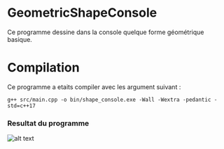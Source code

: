 # GeometricShapeConsole
Ce programme dessine dans la console quelque forme géométrique basique.

# Compilation 
Ce programme a etaits compiler avec les argument suivant :
```console
g++ src/main.cpp -o bin/shape_console.exe -Wall -Wextra -pedantic -std=c++17
```

### Resultat du programme   
![alt text](http://image.noelshack.com/fichiers/2018/38/7/1537654066-geometricconsoleshape.png)

